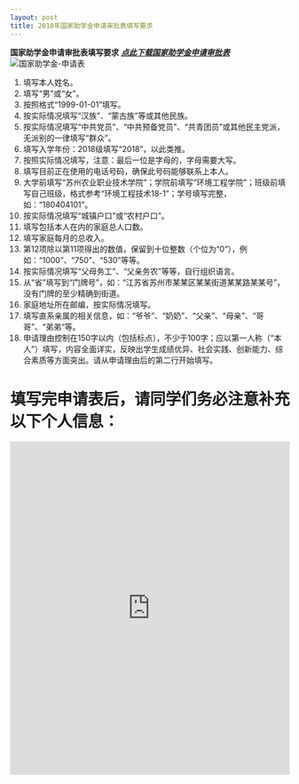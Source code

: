 ```yaml
--- 
layout: post
title: 2018年国家助学金申请审批表填写要求
---
```


<!--more-->

**国家助学金申请审批表填写要求**
[***点此下载国家助学金申请审批表***](https://share.weiyun.com/5EV4gVZ)    
![国家助学金-申请表](https://raw.githubusercontent.com/zhenyangleo/zhenyangleo.github.io/master/post-image/20181015-%E5%9B%BD%E5%AE%B6%E5%8A%A9%E5%AD%A6%E9%87%91-%E7%94%B3%E8%AF%B7%E8%A1%A8.jpg)    

1. 填写本人姓名。
2. 填写“男”或“女”。
3. 按照格式“1999-01-01”填写。
4. 按实际情况填写“汉族”、“蒙古族”等或其他民族。
5. 按实际情况填写“中共党员”、“中共预备党员”、“共青团员”或其他民主党派，无派别的一律填写“群众”。
6. 填写入学年份：2018级填写“2018”，以此类推。
7. 按照实际情况填写，注意：最后一位是字母的，字母需要大写。
8. 填写目前正在使用的电话号码，确保此号码能够联系上本人。
9. 大学前填写“苏州农业职业技术学院”；学院前填写“环境工程学院”；班级前填写自己班级，格式参考“环境工程技术18-1”；学号填写完整，如：“180404101”。
10. 按实际情况填写“城镇户口”或“农村户口”。
11. 填写包括本人在内的家庭总人口数。
12. 填写家庭每月的总收入。
13. 第12项除以第11项得出的数值，保留到十位整数（个位为“0”），例如：“1000”、“750”、“530”等等。
14. 按实际情况填写“父母务工”、“父亲务农”等等，自行组织语言。
15. 从“省”填写到“门牌号”，如：“江苏省苏州市某某区某某街道某某路某某号”，没有门牌的至少精确到街道。
16. 家庭地址所在邮编，按实际情况填写。
17. 填写直系亲属的相关信息，如：“爷爷”、“奶奶”、“父亲”、“母亲”、“哥哥”、“弟弟”等。
18. 申请理由控制在150字以内（包括标点），不少于100字；应以第一人称（“本人”）填写，内容全面详实，反映出学生成绩优异、社会实践、创新能力、综合素质等方面突出。请从申请理由后的第二行开始填写。


# 填写完申请表后，请同学们务必注意补充以下个人信息：    

<iframe height="600" allowTransparency="true" style="width:100%;border:none;overflow:auto;" frameborder="0" src="http://zhenyang.mikecrm.com/4u0fr8v"> </iframe>
